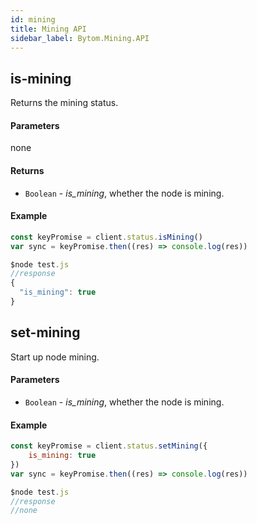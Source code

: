 ```yaml
---
id: mining
title: Mining API
sidebar_label: Bytom.Mining.API
---
```


## is-mining

Returns the mining status.

#### Parameters

none

#### Returns


- `Boolean` - *is_mining*, whether the node is mining.

#### Example
```js
const keyPromise = client.status.isMining()
var sync = keyPromise.then((res) => console.log(res)) 
```
```js
$node test.js
//response
{
  "is_mining": true
}
```

## set-mining

Start up node mining.

#### Parameters

- `Boolean` - *is_mining*, whether the node is mining.

#### Example
```js
const keyPromise = client.status.setMining({
    is_mining: true
})
var sync = keyPromise.then((res) => console.log(res)) 
```
```js
$node test.js
//response
//none
```